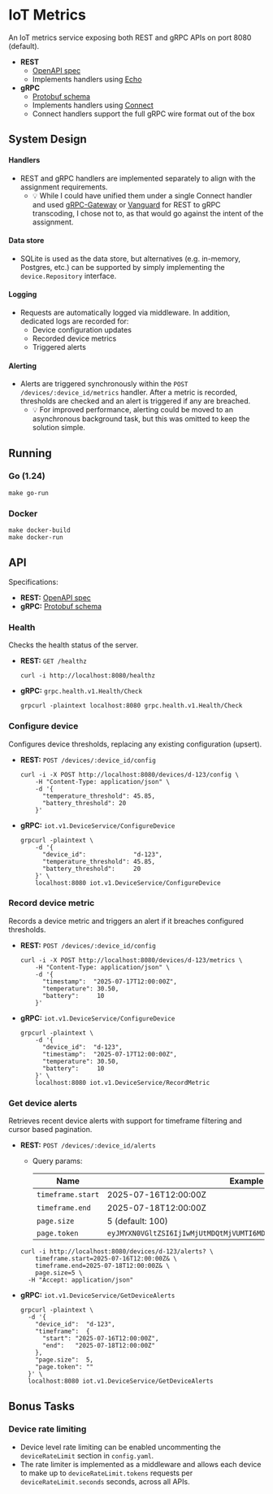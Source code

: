 # IoT Metrics

An IoT metrics service exposing both REST and gRPC APIs on port 8080 (default).

- **REST**
  - [OpenAPI spec](openapi.yaml)
  - Implements handlers using [Echo](https://echo.labstack.com)
- **gRPC**
  - [Protobuf schema](proto/iot/v1/service.proto)
  - Implements handlers using [Connect](https://connectrpc.com)
  - Connect handlers support the full gRPC wire format out of the box

## System Design

#### Handlers

- REST and gRPC handlers are implemented separately to align with the assignment requirements.
  - 💡️ While I could have unified them under a single Connect handler and used
    [gRPC-Gateway](https://github.com/grpc-ecosystem/grpc-gateway)
    or [Vanguard](https://github.com/connectrpc/vanguard-go) for REST to gRPC transcoding, I chose not to, as that
    would go against the intent of the assignment.

#### Data store

- SQLite is used as the data store, but alternatives (e.g. in-memory, Postgres, etc.) can be supported by simply
  implementing the `device.Repository` interface.

#### Logging

- Requests are automatically logged via middleware. In addition, dedicated logs are recorded for:
  - Device configuration updates
  - Recorded device metrics
  - Triggered alerts

#### Alerting

- Alerts are triggered synchronously within the `POST /devices/:device_id/metrics` handler. After a metric is recorded,
  thresholds are checked and an alert is triggered if any are breached.
  - 💡️ For improved performance, alerting could be moved to an asynchronous background task, but this was omitted to
    keep
    the solution simple.

## Running

### Go (1.24)

```shell
make go-run
```

### Docker

```shell
make docker-build
make docker-run
```

## API

Specifications:

- **REST:** [OpenAPI spec](openapi.yaml)
- **gRPC:** [Protobuf schema](proto/iot/v1/service.proto)

### Health

Checks the health status of the server.

- **REST:** `GET /healthz`

  ```shell
  curl -i http://localhost:8080/healthz
  ```

- **gRPC:** `grpc.health.v1.Health/Check`

  ```shell
  grpcurl -plaintext localhost:8080 grpc.health.v1.Health/Check
  ```

### Configure device

Configures device thresholds, replacing any existing configuration (upsert).

- **REST:** `POST /devices/:device_id/config`

  ```shell
  curl -i -X POST http://localhost:8080/devices/d-123/config \
      -H "Content-Type: application/json" \
      -d '{
        "temperature_threshold": 45.85,
        "battery_threshold": 20
      }'
  ```

- **gRPC:** `iot.v1.DeviceService/ConfigureDevice`

  ```shell
  grpcurl -plaintext \
      -d '{
        "device_id":             "d-123",
        "temperature_threshold": 45.85,
        "battery_threshold":     20
      }' \
      localhost:8080 iot.v1.DeviceService/ConfigureDevice
  ```

### Record device metric

Records a device metric and triggers an alert if it breaches configured thresholds.

- **REST:** `POST /devices/:device_id/config`

  ```shell
  curl -i -X POST http://localhost:8080/devices/d-123/metrics \
      -H "Content-Type: application/json" \
      -d '{
        "timestamp":  "2025-07-17T12:00:00Z",
        "temperature": 30.50,
        "battery":     10
      }'
  ```

- **gRPC:** `iot.v1.DeviceService/ConfigureDevice`

  ```shell
  grpcurl -plaintext \
      -d '{
        "device_id":  "d-123",
        "timestamp":  "2025-07-17T12:00:00Z",
        "temperature": 30.50,
        "battery":     10
      }' \
      localhost:8080 iot.v1.DeviceService/RecordMetric
  ```

### Get device alerts

Retrieves recent device alerts with support for timeframe filtering and cursor based pagination.

- **REST:** `POST /devices/:device_id/alerts`
  - Query params:

    | Name              | Example                                                               |
    |-------------------|-----------------------------------------------------------------------|
    | `timeframe.start` | 2025-07-16T12:00:00Z                                                  |
    | `timeframe.end`   | 2025-07-18T12:00:00Z                                                  |
    | `page.size`       | 5 (default: 100)                                                      |
    | `page.token`      | `eyJMYXN0VGltZSI6IjIwMjUtMDQtMjVUMTI6MDA6MDBaIiwiTGFzdElEIjoxMTg5M30` |

  ```shell
  curl -i http://localhost:8080/devices/d-123/alerts? \
      timeframe.start=2025-07-16T12:00:00Z& \
      timeframe.end=2025-07-18T12:00:00Z& \
      page.size=5 \
    -H "Accept: application/json"
  ```

- **gRPC:** `iot.v1.DeviceService/GetDeviceAlerts`

  ```shell
  grpcurl -plaintext \
    -d '{
      "device_id":  "d-123",
      "timeframe":  {
        "start": "2025-07-16T12:00:00Z",
        "end":   "2025-07-18T12:00:00Z"
      },
      "page.size":  5,
      "page.token": ""
    }' \
    localhost:8080 iot.v1.DeviceService/GetDeviceAlerts
  ```

## Bonus Tasks

### Device rate limiting

- Device level rate limiting can be enabled uncommenting the `deviceRateLimit` section in `config.yaml`.
- The rate limiter is implemented as a middleware and allows each device to make up to `deviceRateLimit.tokens`
requests per `deviceRateLimit.seconds` seconds, across all APIs.
